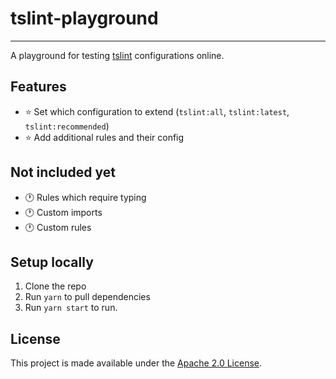 # tslint-playground

---

A playground for testing [tslint](https://github.com/palantir/tslint) configurations online.

## Features

- :star: Set which configuration to extend (`tslint:all`, `tslint:latest`, `tslint:recommended`)
- :star: Add additional rules and their config

## Not included yet

- :clock1: Rules which require typing
- :clock1: Custom imports
- :clock1: Custom rules

## Setup locally

1.  Clone the repo
2.  Run `yarn` to pull dependencies
3.  Run `yarn start` to run.

License
-------
This project is made available under the
[Apache 2.0 License](http://www.apache.org/licenses/LICENSE-2.0).
